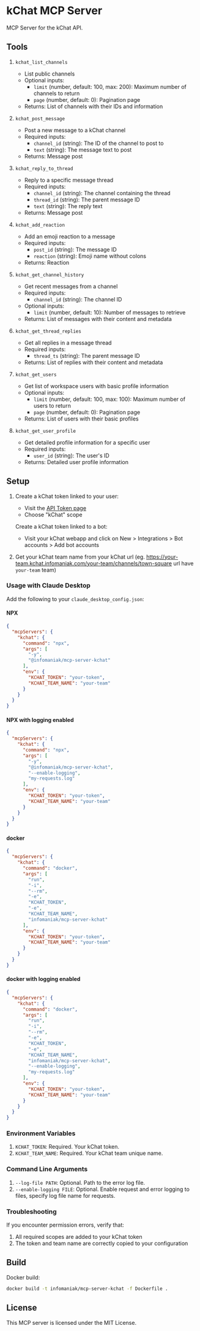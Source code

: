 # kChat MCP Server

MCP Server for the kChat API.

## Tools

1. `kchat_list_channels`
    - List public channels
    - Optional inputs:
        - `limit` (number, default: 100, max: 200): Maximum number of channels to return
        - `page` (number, default: 0): Pagination page
    - Returns: List of channels with their IDs and information

2. `kchat_post_message`
   - Post a new message to a kChat channel
   - Required inputs:
      - `channel_id` (string): The ID of the channel to post to
      - `text` (string): The message text to post
   - Returns: Message post

3. `kchat_reply_to_thread`
   - Reply to a specific message thread
   - Required inputs:
      - `channel_id` (string): The channel containing the thread
      - `thread_id` (string): The parent message ID
      - `text` (string): The reply text
   - Returns: Message post

4. `kchat_add_reaction`
   - Add an emoji reaction to a message
   - Required inputs:
      - `post_id` (string): The message ID
      - `reaction` (string): Emoji name without colons
   - Returns: Reaction

5. `kchat_get_channel_history`
   - Get recent messages from a channel
   - Required inputs:
      - `channel_id` (string): The channel ID
   - Optional inputs:
      - `limit` (number, default: 10): Number of messages to retrieve
   - Returns: List of messages with their content and metadata

6. `kchat_get_thread_replies`
   - Get all replies in a message thread
   - Required inputs:
      - `thread_ts` (string): The parent message ID
   - Returns: List of replies with their content and metadata


7. `kchat_get_users`
   - Get list of workspace users with basic profile information
   - Optional inputs:
      - `limit` (number, default: 100, max: 100): Maximum number of users to return
      - `page` (number, default: 0): Pagination page
   - Returns: List of users with their basic profiles

8. `kchat_get_user_profile`
   - Get detailed profile information for a specific user
   - Required inputs:
      - `user_id` (string): The user's ID
   - Returns: Detailed user profile information

## Setup

1. Create a kChat token linked to your user:
    - Visit the [API Token page](https://manager.infomaniak.com/v3/ng/accounts/token/list)
    - Choose "kChat" scope

   Create a kChat token linked to a bot:
    - Visit your kChat webapp and click on New > Integrations > Bot accounts > Add bot accounts

2. Get your kChat team name from your kChat url (eg. https://your-team.kchat.infomaniak.com/your-team/channels/town-square url have `your-team` team)

### Usage with Claude Desktop

Add the following to your `claude_desktop_config.json`:

#### NPX

```json
{
  "mcpServers": {
    "kchat": {
      "command": "npx",
      "args": [
        "-y",
        "@infomaniak/mcp-server-kchat"
      ],
      "env": {
        "KCHAT_TOKEN": "your-token",
        "KCHAT_TEAM_NAME": "your-team"
      }
    }
  }
}
```

#### NPX with logging enabled

```json
{
  "mcpServers": {
    "kchat": {
      "command": "npx",
      "args": [
        "-y",
        "@infomaniak/mcp-server-kchat",
        "--enable-logging",
        "my-requests.log"
      ],
      "env": {
        "KCHAT_TOKEN": "your-token",
        "KCHAT_TEAM_NAME": "your-team"
      }
    }
  }
}
```

#### docker

```json
{
  "mcpServers": {
    "kchat": {
      "command": "docker",
      "args": [
        "run",
        "-i",
        "--rm",
        "-e",
        "KCHAT_TOKEN",
        "-e",
        "KCHAT_TEAM_NAME",
        "infomaniak/mcp-server-kchat"
      ],
      "env": {
        "KCHAT_TOKEN": "your-token",
        "KCHAT_TEAM_NAME": "your-team"
      }
    }
  }
}
```

#### docker with logging enabled

```json
{
  "mcpServers": {
    "kchat": {
      "command": "docker",
      "args": [
        "run",
        "-i",
        "--rm",
        "-e",
        "KCHAT_TOKEN",
        "-e",
        "KCHAT_TEAM_NAME",
        "infomaniak/mcp-server-kchat",
        "--enable-logging",
        "my-requests.log"
      ],
      "env": {
        "KCHAT_TOKEN": "your-token",
        "KCHAT_TEAM_NAME": "your-team"
      }
    }
  }
}
```

### Environment Variables

1. `KCHAT_TOKEN`: Required. Your kChat token.
2. `KCHAT_TEAM_NAME`: Required. Your kChat team unique name.

### Command Line Arguments

1. `--log-file PATH`: Optional. Path to the error log file.
2. `--enable-logging FILE`: Optional. Enable request and error logging to files, specify log file name for requests.

### Troubleshooting

If you encounter permission errors, verify that:
1. All required scopes are added to your kChat token
2. The token and team name are correctly copied to your configuration

## Build

Docker build:

```bash
docker build -t infomaniak/mcp-server-kchat -f Dockerfile .
```

## License

This MCP server is licensed under the MIT License.
